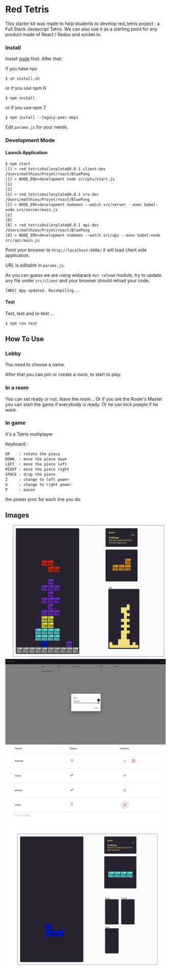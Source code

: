 # Red Tetris

This starter kit was made to help students to develop red_tetris project : a Full Stack Javascript Tetris. We can also use it as a starting point for any product made of React / Redux and socket.io.

### Install

Install [node](https://nodejs.org/en/) first. After that:

if you have npx
```
$ sh install.sh
```
or if you use npm 6
```
$ npm install
```
or if you use npm 7
```
$ npm install --legacy-peer-deps
```

Edit `params.js` for your needs.


### Development Mode

#### Launch Application

```
$ npm start
[1] > red_tetrisboilerplate@0.0.1 client-dev /Users/matthieu/Projet/react/BluePong
[1] > NODE_ENV=development node scripts/start.js
[1]
[2]
[2] > red_tetrisboilerplate@0.0.1 srv-dev /Users/matthieu/Projet/react/BluePong
[2] > NODE_ENV=development nodemon --watch src/server --exec babel-node src/server/main.js
[2]
[0]
[0] > red_tetrisboilerplate@0.0.1 api-dev /Users/matthieu/Projet/react/BluePong
[0] > NODE_ENV=development nodemon --watch src/api --exec babel-node src/api/main.js
```

Point your browser to `http://localhost:8080/` it will load client side application.

URL is editable in `params.js`.

As you can guess we are using webpack `hot reload` module, try to update any file under `src/client` and your browser should reload your code.

```
[WDS] App updated. Recompiling...
```


#### Test

Test, test and re-test …

```
$ npm run test
```

## How To Use

### Lobby

You need to choose a name.

After that you can join or create a room, to start to play.

### In a room

You can set ready or not. leave the room... Or if you are the Room's Master you can start the game if everybody is ready. Or he can kick poeple if he want.

### In game

It's a Tetris multiplayer

Keyboard :

```
UP    : rotate the piece
DOWN  : move the piece down
LEFT  : move the piece left
RIGHT : move the piece right
SPACE : drop the piece
Z     : change to left power
X     : change to right power
P     : pause
```
the power proc for each line you do.

## Images
![alt text](./Images/1v1_game.png)
![alt text](./Images/create_room.png)
![alt text](./Images/room.png)
![alt text](./Images/multi_game.png)
